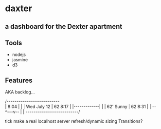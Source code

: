 # daxter
## a dashboard for the Dexter apartment

## Tools
- nodejs
- jasmine
- d3

## Features
AKA backlog...

/---------------------------\
| 8:04        |             |
| Wed July 12 | 62    8:17  |
|-------------|             |
| 62' Sunny   | 62    8:31  |
| --^---v--   |             |
\---------------------------/

tick
make a real localhost server
refresh/dynamic sizing
Transitions?
